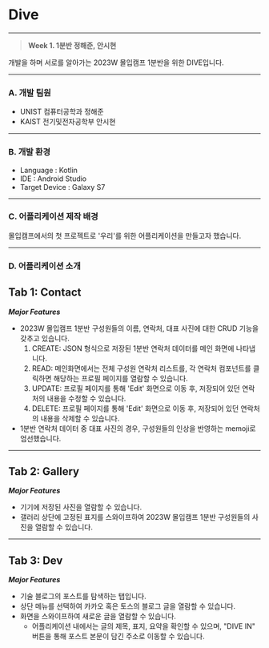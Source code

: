 # Dive

---

> **Week 1. 1분반 정해준, 안시현**
> 
개발을 하며 서로를 알아가는 2023W 몰입캠프 1분반을 위한 DIVE입니다.

---

### A. 개발 팀원

- UNIST 컴퓨터공학과 정해준
- KAIST 전기및전자공학부 안시현

---

### B. 개발 환경

- Language : Kotlin
- IDE : Android Studio
- Target Device : Galaxy S7

---

### C. 어플리케이션 제작 배경

몰입캠프에서의 첫 프로젝트로 '우리'를 위한 어플리케이션을 만들고자 했습니다.


---

### D. 어플리케이션 소개

## Tab 1: Contact
***Major Features***
- 2023W 몰입캠프 1분반 구성원들의 이름, 연락처, 대표 사진에 대한 CRUD 기능을 갖추고 있습니다.
    1. CREATE: JSON 형식으로 저장된 1분반 연락처 데이터를 메인 화면에 나타냅니다.
    2. READ: 메인화면에서는 전체 구성원 연락처 리스트를, 각 연락처 컴포넌트를 클릭하면 해당하는 프로필 페이지를 열람할 수 있습니다.
    3. UPDATE: 프로필 페이지를 통해 'Edit' 화면으로 이동 후, 저장되어 있던 연락처의 내용을 수정할 수 있습니다.
    4. DELETE: 프로필 페이지를 통해 'Edit' 화면으로 이동 후, 저장되어 있던 연락처의 내용을 삭제할 수 있습니다.
- 1분반 연락처 데이터 중 대표 사진의 경우, 구성원들의 인상을 반영하는 memoji로 엄선했습니다.

---

## Tab 2: Gallery
***Major Features***
- 기기에 저장된 사진을 열람할 수 있습니다.
- 갤러리 상단에 고정된 표지를 스와이프하여 2023W 몰입캠프 1분반 구성원들의 사진을 열람할 수 있습니다.

---
## Tab 3: Dev
***Major Features***
- 기술 블로그의 포스트를 탐색하는 탭입니다.
- 상단 메뉴를 선택하여 카카오 혹은 토스의 블로그 글을 열람할 수 있습니다.
- 화면을 스와이프하여 새로운 글을 열람할 수 있습니다.
    - 어플리케이션 내에서는 글의 제목, 표지, 요약을 확인할 수 있으며, "DIVE IN" 버튼을 통해 포스트 본문이 담긴 주소로 이동할 수 있습니다.

